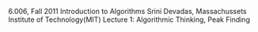 6.006, Fall 2011
Introduction to Algorithms
Srini Devadas, Massachussets Institute of Technology(MIT)
Lecture 1: Algorithmic Thinking, Peak Finding

